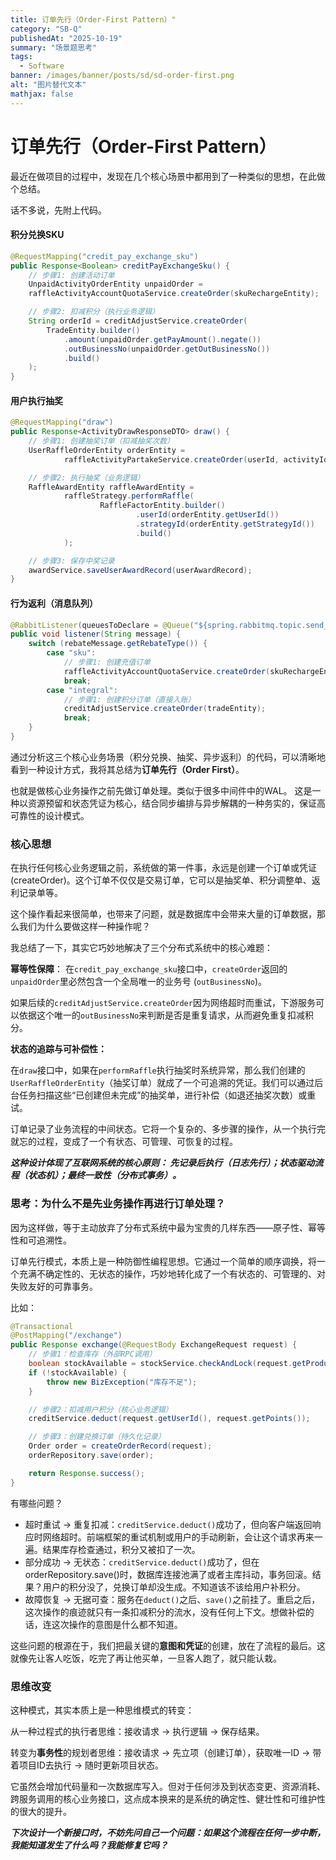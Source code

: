 ```yaml
---
title: 订单先行（Order-First Pattern）"  
category: "SB-Q"  
publishedAt: "2025-10-19"  
summary: "场景题思考"  
tags:  
  - Software
banner: /images/banner/posts/sd/sd-order-first.png
alt: "图片替代文本"  
mathjax: false
---
```


# 订单先行（Order-First Pattern）

最近在做项目的过程中，发现在几个核心场景中都用到了一种类似的思想，在此做个总结。


话不多说，先附上代码。

#### 积分兑换SKU

```java
@RequestMapping("credit_pay_exchange_sku")
public Response<Boolean> creditPayExchangeSku() {
    // 步骤1: 创建活动订单
    UnpaidActivityOrderEntity unpaidOrder =
    raffleActivityAccountQuotaService.createOrder(skuRechargeEntity);

    // 步骤2: 扣减积分（执行业务逻辑）
    String orderId = creditAdjustService.createOrder(
        TradeEntity.builder()
            .amount(unpaidOrder.getPayAmount().negate())
            .outBusinessNo(unpaidOrder.getOutBusinessNo())
            .build()
    );
}
```

#### 用户执行抽奖

```java
@RequestMapping("draw")
public Response<ActivityDrawResponseDTO> draw() {
    // 步骤1: 创建抽奖订单（扣减抽奖次数）
    UserRaffleOrderEntity orderEntity =
            raffleActivityPartakeService.createOrder(userId, activityId);

    // 步骤2: 执行抽奖（业务逻辑）
    RaffleAwardEntity raffleAwardEntity =
            raffleStrategy.performRaffle(
                    RaffleFactorEntity.builder()
                            .userId(orderEntity.getUserId())
                            .strategyId(orderEntity.getStrategyId())
                            .build()
            );

    // 步骤3: 保存中奖记录
    awardService.saveUserAwardRecord(userAwardRecord);
}
```

#### 行为返利（消息队列）

```java
@RabbitListener(queuesToDeclare = @Queue("${spring.rabbitmq.topic.send_rebate}"))
public void listener(String message) {
    switch (rebateMessage.getRebateType()) {
        case "sku":
            // 步骤1: 创建充值订单
            raffleActivityAccountQuotaService.createOrder(skuRechargeEntity);
            break;
        case "integral":
            // 步骤1: 创建积分订单（直接入账）
            creditAdjustService.createOrder(tradeEntity);
            break;
    }
}
```

通过分析这三个核心业务场景（积分兑换、抽奖、异步返利）的代码，可以清晰地看到一种设计方式，我将其总结为**订单先行（Order First）**。

也就是做核心业务操作之前先做订单处理。类似于很多中间件中的WAL。 这是一种以资源预留和状态凭证为核心，结合同步编排与异步解耦的一种务实的，保证高可靠性的设计模式。


### 核心思想

在执行任何核心业务逻辑之前，系统做的第一件事，永远是创建一个订单或凭证 (createOrder)。这个订单不仅仅是交易订单，它可以是抽奖单、积分调整单、返利记录单等。

这个操作看起来很简单，也带来了问题，就是数据库中会带来大量的订单数据，那么我们为什么要做这样一种操作呢？

我总结了一下，其实它巧妙地解决了三个分布式系统中的核心难题：

**幂等性保障**：
在`credit_pay_exchange_sku`接口中，`createOrder`返回的`unpaidOrder`里必然包含一个全局唯一的业务号 (`outBusinessNo`)。

如果后续的`creditAdjustService.createOrder`因为网络超时而重试，下游服务可以依据这个唯一的`outBusinessNo`来判断是否是重复请求，从而避免重复扣减积分。


**状态的追踪与可补偿性：**

在`draw`接口中，如果在`performRaffle`执行抽奖时系统异常，那么我们创建的`UserRaffleOrderEntity`（抽奖订单）就成了一个可追溯的凭证。我们可以通过后台任务扫描这些“已创建但未完成”的抽奖单，进行补偿（如退还抽奖次数）或重试。

订单记录了业务流程的中间状态。它将一个复杂的、多步骤的操作，从一个执行完就忘的过程，变成了一个有状态、可管理、可恢复的过程。


_**这种设计体现了互联网系统的核心原则： 先记录后执行（日志先行）；状态驱动流程（状态机）；最终一致性（分布式事务）。**_


### 思考：为什么不是先业务操作再进行订单处理？

因为这样做，等于主动放弃了分布式系统中最为宝贵的几样东西——原子性、幂等性和可追溯性。

订单先行模式，本质上是一种防御性编程思想。它通过一个简单的顺序调换，将一个充满不确定性的、无状态的操作，巧妙地转化成了一个有状态的、可管理的、对失败友好的可靠事务。

比如：

```java
@Transactional
@PostMapping("/exchange")
public Response exchange(@RequestBody ExchangeRequest request) {
    // 步骤1：检查库存（外部RPC调用）
    boolean stockAvailable = stockService.checkAndLock(request.getProductId(), 1);
    if (!stockAvailable) {
        throw new BizException("库存不足");
    }

    // 步骤2：扣减用户积分（核心业务逻辑）
    creditService.deduct(request.getUserId(), request.getPoints());

    // 步骤3：创建兑换订单（持久化记录）
    Order order = createOrderRecord(request);
    orderRepository.save(order);

    return Response.success();
}
```
有哪些问题？

- 超时重试 -> 重复扣减：`creditService.deduct()`成功了，但向客户端返回响应时网络超时。前端框架的重试机制或用户的手动刷新，会让这个请求再来一遍。结果库存检查通过，积分又被扣了一次。
- 部分成功 -> 无状态：`creditService.deduct()`成功了，但在orderRepository.save()时，数据库连接池满了或者主库抖动，事务回滚。结果？用户的积分没了，兑换订单却没生成。不知道该不该给用户补积分。
- 故障恢复 -> 无据可查：服务在`deduct()`之后、`save()`之前挂了。重启之后，这次操作的痕迹就只有一条扣减积分的流水，没有任何上下文。想做补偿的话，连这次操作的意图是什么都不知道。


这些问题的根源在于，我们把最关键的**意图和凭证**的创建，放在了流程的最后。这就像先让客人吃饭，吃完了再让他买单，一旦客人跑了，就只能认栽。


### 思维改变

这种模式，其实本质上是一种思维模式的转变： 

从一种过程式的执行者思维：接收请求 -> 执行逻辑 -> 保存结果。 

转变为**事务性**的规划者思维：接收请求 -> 先立项（创建订单），获取唯一ID -> 带着项目ID去执行 -> 随时更新项目状态。

它虽然会增加代码量和一次数据库写入。但对于任何涉及到状态变更、资源消耗、跨服务调用的核心业务接口，这点成本换来的是系统的确定性、健壮性和可维护性的很大的提升。

**_下次设计一个新接口时，不妨先问自己一个问题：如果这个流程在任何一步中断，我能知道发生了什么吗？我能修复它吗？_**